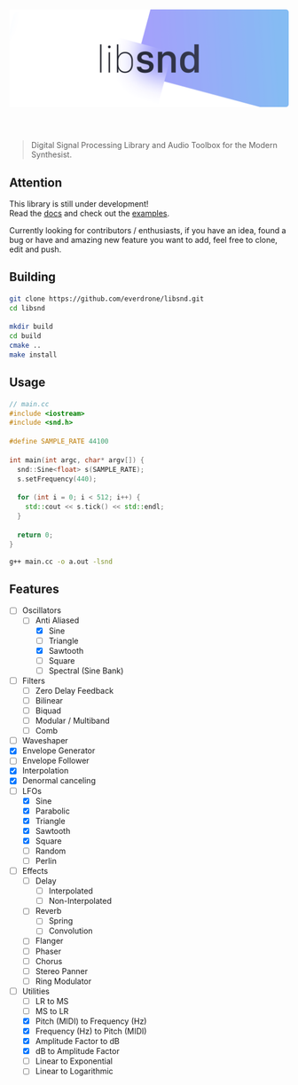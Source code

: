 <h1 align="center">
<img src="assets/libsnd.png" />
<br/><br/>
</h1>

> Digital Signal Processing Library and Audio Toolbox for the Modern Synthesist.

## Attention

This library is still under development!  
Read the [docs](/docs) and check out the [examples](/examples).

Currently looking for contributors / enthusiasts, if you have an idea, found a bug or have and amazing new feature you want to add, feel free to clone, edit and push.

## Building

```bash
git clone https://github.com/everdrone/libsnd.git
cd libsnd

mkdir build
cd build
cmake ..
make install
```

## Usage

```cpp
// main.cc
#include <iostream>
#include <snd.h>

#define SAMPLE_RATE 44100

int main(int argc, char* argv[]) {
  snd::Sine<float> s(SAMPLE_RATE);
  s.setFrequency(440);

  for (int i = 0; i < 512; i++) {
    std::cout << s.tick() << std::endl;
  }

  return 0;
}
```

```bash
g++ main.cc -o a.out -lsnd
```

## Features

* [ ] Oscillators
  * [ ] Anti Aliased
    * [x] Sine
    * [ ] Triangle
    * [x] Sawtooth
    * [ ] Square
    * [ ] Spectral (Sine Bank)
* [ ] Filters
  * [ ] Zero Delay Feedback
  * [ ] Bilinear
  * [ ] Biquad
  * [ ] Modular / Multiband
  * [ ] Comb
* [ ] Waveshaper
* [x] Envelope Generator
* [ ] Envelope Follower
* [x] Interpolation
* [x] Denormal canceling
* [ ] LFOs
  * [x] Sine
  * [x] Parabolic
  * [x] Triangle
  * [x] Sawtooth
  * [x] Square
  * [ ] Random
  * [ ] Perlin
* [ ] Effects
  * [ ] Delay
    * [ ] Interpolated
    * [ ] Non-Interpolated
  * [ ] Reverb
    * [ ] Spring
    * [ ] Convolution
  * [ ] Flanger
  * [ ] Phaser
  * [ ] Chorus
  * [ ] Stereo Panner
  * [ ] Ring Modulator
* [ ] Utilities
  * [ ] LR to MS
  * [ ] MS to LR
  * [x] Pitch (MIDI) to Frequency (Hz)
  * [x] Frequency (Hz) to Pitch (MIDI)
  * [x] Amplitude Factor to dB
  * [x] dB to Amplitude Factor
  * [ ] Linear to Exponential
  * [ ] Linear to Logarithmic
